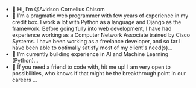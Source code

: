 - 👋 Hi, I’m @Avidson Cornelius Chisom
- 👀 I’m a pragmatic web programmer with few years of experience in my credit box. I work a lot with Python as a language and Django as the framework. 
  Before going fully into web development, 
  I have had experience working as a Computer Network Associate trained by Cisco Systems. I have been working as a freelance developer, and so far I have been able to optimally 
  satisfy most of my client's need(s)...
- 🌱 I’m currently building experience in AI and Machine Learning (Python)...
- 💞️ If you need a friend to code with, hit me up! I am very open to possibilities, who knows if that might be the breakthrough point in our careers ... 

<!---
Avidson/Avidson is a ✨ special ✨ repository because its `README.md` (this file) appears on your GitHub profile.
You can click the Preview link to take a look at your changes.
--->
